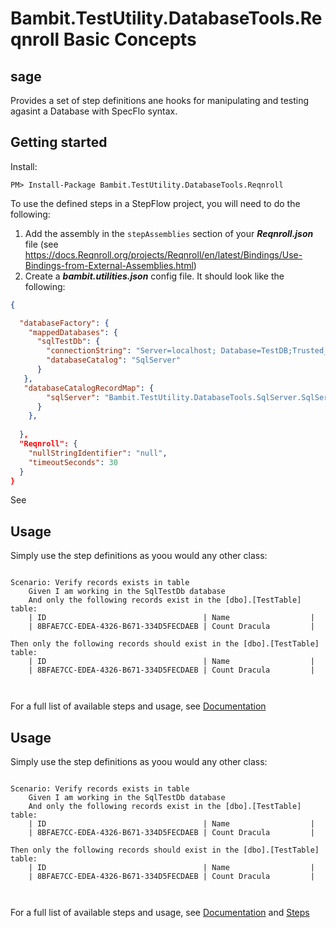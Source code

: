 # Bambit.TestUtility.DatabaseTools.Reqnroll Basic Concepts

## sage
Provides a set of step definitions ane hooks for manipulating and testing agasint a Database with SpecFlo syntax.

## Getting started

Install:
```shell
PM> Install-Package Bambit.TestUtility.DatabaseTools.Reqnroll

```

To use the defined steps in a StepFlow project, you will need to do the following:
 1. Add the assembly in the `stepAssemblies` section of your ***Reqnroll.json*** file (see https://docs.Reqnroll.org/projects/Reqnroll/en/latest/Bindings/Use-Bindings-from-External-Assemblies.html)
 2. Create a ***bambit.utilities.json*** config file.  It should look like the following:
```json
{

  "databaseFactory": {
    "mappedDatabases": {
      "sqlTestDb": {
        "connectionString": "Server=localhost; Database=TestDB;Trusted_Connection=true",
        "databaseCatalog": "SqlServer"
      }
   },
   "databaseCatalogRecordMap": {
        "sqlServer": "Bambit.TestUtility.DatabaseTools.SqlServer.SqlServerDatabaseCatalogRecord,  Bambit.TestUtility.DatabaseTools.SqlServer"
      }
    },
      
  },
  "Reqnroll": {
    "nullStringIdentifier": "null",
    "timeoutSeconds": 30
  }
}

```
See 


## Usage

Simply use the step definitions as yoou would any other class:

```gherkin

Scenario: Verify records exists in table
	Given I am working in the SqlTestDb database
	And only the following records exist in the [dbo].[TestTable] table:
	| ID                                   | Name                  |
	| 8BFAE7CC-EDEA-4326-B671-334D5FECDAEB | Count Dracula         |
   
Then only the following records should exist in the [dbo].[TestTable] table:
	| ID                                   | Name                  |
	| 8BFAE7CC-EDEA-4326-B671-334D5FECDAEB | Count Dracula         |
   
	
```
For a full list of available steps and usage, see [Documentation](https://github.com/BambitTech/test-utils/Overview.html)




## Usage

Simply use the step definitions as yoou would any other class:

```gherkin

Scenario: Verify records exists in table
	Given I am working in the SqlTestDb database
	And only the following records exist in the [dbo].[TestTable] table:
	| ID                                   | Name                  |
	| 8BFAE7CC-EDEA-4326-B671-334D5FECDAEB | Count Dracula         |
   
Then only the following records should exist in the [dbo].[TestTable] table:
	| ID                                   | Name                  |
	| 8BFAE7CC-EDEA-4326-B671-334D5FECDAEB | Count Dracula         |
   
	
```
For a full list of available steps and usage, see [Documentation](https://bambittech.github.io/test-utils/Bambit.TestUtility.DatabaseTools.Reqnroll/Overview.html) and [Steps](https://bambittech.github.io/test-utils/Bambit.TestUtility.DatabaseTools.Reqnroll/StepDefinitions.html)

